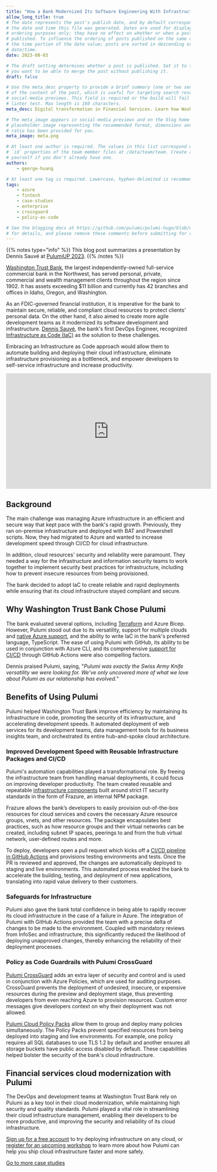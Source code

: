 ```yaml
---
title: "How a Bank Modernized Its Software Engineering With Infrastructure as Code Automation"
allow_long_title: true
# The date represents the post's publish date, and by default corresponds with
# the date and time this file was generated. Dates are used for display and
# ordering purposes only; they have no effect on whether or when a post is
# published. To influence the ordering of posts published on the same date, use
# the time portion of the date value; posts are sorted in descending order by
# date/time.
date: 2023-08-03

# The draft setting determines whether a post is published. Set it to true if
# you want to be able to merge the post without publishing it.
draft: false

# Use the meta_desc property to provide a brief summary (one or two sentences)
# of the content of the post, which is useful for targeting search results or
# social-media previews. This field is required or the build will fail the
# linter test. Max length is 160 characters.
meta_desc: Digital transformation in Financial Services. Learn how Washington Trust Bank modernized with infrastructure as code automation.

# The meta_image appears in social-media previews and on the blog home page. A
# placeholder image representing the recommended format, dimensions and aspect
# ratio has been provided for you.
meta_image: meta.png

# At least one author is required. The values in this list correspond with the
# `id` properties of the team member files at /data/team/team. Create a file for
# yourself if you don't already have one.
authors:
    - george-huang

# At least one tag is required. Lowercase, hyphen-delimited is recommended.
tags:
    - azure
    - fintech
    - case-studies
    - enterprise
    - crossguard
    - policy-as-code

# See the blogging docs at https://github.com/pulumi/pulumi-hugo/blob/master/BLOGGING.md
# for details, and please remove these comments before submitting for review.
---
```

{{% notes type="info" %}}
This blog post summarizes a presentation by Dennis Sauvé at [PulumiUP 2023](/pulumi-up/).
{{% /notes %}}

[Washington Trust Bank](https://www.watrust.com), the largest independently-owned full-service commercial bank in the Northwest, has served personal, private, commercial and wealth management clients throughout the region since 1902. It has assets exceeding $11 billion and currently has 42 branches and offices in Idaho, Oregon, and Washington. 

As an FDIC-governed financial institution, it is imperative for the bank to maintain secure, reliable, and compliant cloud resources to protect clients’ personal data. On the other hand, it also aimed to create more agile development teams as it modernized its software development and infrastructure. [Dennis Sauvé](https://github.com/dengsauve), the bank's first DevOps Engineer, recognized [Infrastructure as Code (IaC)](/what-is/what-is-infrastructure-as-code/) as the solution to these challenges. 

Embracing an Infrastructure as Code approach would allow them to automate building and deploying their cloud infrastructure, eliminate infrastructure provisioning as a bottleneck, and empower developers to self-service infrastructure and increase productivity.

<iframe width="560" height="315" src="https://www.youtube.com/embed/Q63ZaX340M4" title="YouTube video player" frameborder="0" allow="accelerometer; autoplay; clipboard-write; encrypted-media; gyroscope; picture-in-picture; web-share" allowfullscreen></iframe>

## Background

The main challenge was managing Azure infrastructure in an efficient and secure way that kept pace with the bank's rapid growth. Previously, they ran on-premise infrastructure and deployed with BAT and Powershell scripts. Now, they had migrated to Azure and wanted to increase development speed through CI/CD for cloud infrastructure. 

In addition, cloud resources' security and reliability were paramount. They needed a way for the infrastructure and information security teams to work together to implement security best practices for infrastructure, including how to prevent insecure resources from being provisioned. 

The bank decided to adopt IaC to create reliable and rapid deployments while ensuring that its cloud infrastructure stayed compliant and secure.

## Why Washington Trust Bank Chose Pulumi

The bank evaluated several options, including [Terraform](/docs/concepts/vs/terraform/) and Azure Bicep. However, Pulumi stood out due to its versatility, support for multiple clouds and [native Azure support](/blog/introducing-azure-native-v2/), and the ability to write IaC in the bank's preferred language, TypeScript. The ease of using Pulumi with GitHub, its ability to be used in conjunction with Azure CLI, and its comprehensive [support for CI/CD](/docs/using-pulumi/continuous-delivery/) through GitHub Actions were also compelling factors.

Dennis praised Pulumi, saying, "_Pulumi was exactly the Swiss Army Knife versatility we were looking for. We've only uncovered more of what we love about Pulumi as our relationship has evolved._"

## Benefits of Using Pulumi

Pulumi helped Washington Trust Bank improve efficiency by maintaining its infrastructure in code, promoting the security of its infrastructure, and accelerating development speeds. It automated deployment of web services for its development teams, data management tools for its business insights team, and orchestrated its entire hub-and-spoke cloud architecture.

### Improved Development Speed with Reusable Infrastructure Packages and CI/CD

Pulumi's automation capabilities played a transformational role. By freeing the infrastructure team from handling manual deployments, it could focus on improving developer productivity. The team created reusable and repeatable [infrastructure components](/docs/concepts/resources/components/) built around strict IT security standards in the form of Frazure, an internal NPM package. 

Frazure allows the bank’s developers to easily provision out-of-the-box resources for cloud services and covers the necessary Azure resource groups, vnets, and other resources. The package encapsulates best practices, such as how resource groups and their virtual networks can be created, including subnet IP spaces, peerings to and from the hub virtual network, user-defined routes and more. 

To deploy, developers open a pull request which kicks off a [CI/CD pipeline in GitHub Actions](/docs/pulumi-cloud/deployments/ci-cd-integration-assistant/) and provisions testing environments and tests. Once the PR is reviewed and approved, the changes are automatically deployed to staging and live environments. This automated process enabled the bank to accelerate the building, testing, and deployment of new applications, translating into rapid value delivery to their customers.

### Safeguards for Infrastructure

Pulumi also gave the bank total confidence in being able to rapidly recover its cloud infrastructure in the case of a failure in Azure. The integration of Pulumi with GitHub Actions provided the team with a precise delta of changes to be made to the environment. Coupled with mandatory reviews from InfoSec and infrastructure, this significantly reduced the likelihood of deploying unapproved changes, thereby enhancing the reliability of their deployment processes.

###  Policy as Code Guardrails with Pulumi CrossGuard

[Pulumi CrossGuard](/docs/using-pulumi/crossguard/) adds an extra layer of security and control and is used in conjunction with Azure Policies, which are used for auditing purposes. CrossGuard prevents the deployment of undesired, insecure, or expensive resources during the preview and deployment stage, thus preventing developers from even reaching Azure to provision resources. Custom error messages give developers context on why their deployment was not allowed. 

[Pulumi Cloud Policy Packs](/docs/using-pulumi/crossguard/configuration/) allow them to group and deploy many policies simultaneously. The Policy Packs prevent specified resources from being deployed into staging and live environments. For example, one policy requires all SQL databases to use TLS 1.2 by default and another ensures all storage buckets have public access disabled by default. These capabilities helped bolster the security of the bank's cloud infrastructure.

## Financial services cloud modernization with Pulumi 

The DevOps and development teams at Washington Trust Bank rely on Pulumi as a key tool in their cloud modernization, while maintaining high security and quality standards. Pulumi played a vital role in streamlining their cloud infrastructure management, enabling their developers to be more productive, and improving the security and reliability of its cloud infrastructure.

[Sign up for a free account](https://app.pulumi.com/signup) to try deploying infrastructure on any cloud, or [register for an upcoming workshop](https://www.pulumi.com/resources/#upcoming) to learn more about how Pulumi can help you ship cloud infrastructure faster and more safely.

[Go to more case studies](/case-studies/)

